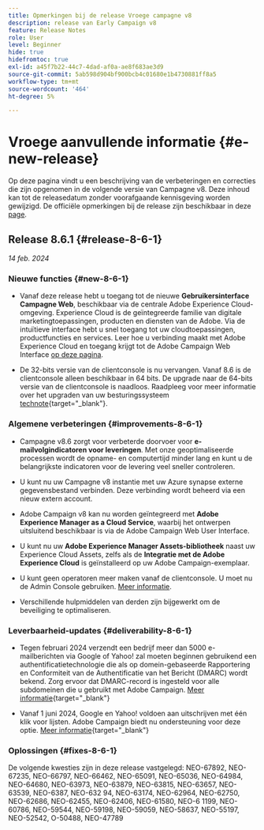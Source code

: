 ```yaml
---
title: Opmerkingen bij de release Vroege campagne v8
description: release van Early Campaign v8
feature: Release Notes
role: User
level: Beginner
hide: true
hidefromtoc: true
exl-id: a45f7b22-44c7-4dad-af0a-ae8f683ae3d9
source-git-commit: 5ab598d904bf900bcb4c01680e1b4730881ff8a5
workflow-type: tm+mt
source-wordcount: '464'
ht-degree: 5%

---
```


# Vroege aanvullende informatie {#e-new-release}

Op deze pagina vindt u een beschrijving van de verbeteringen en correcties die zijn opgenomen in de volgende versie van Campagne v8. Deze inhoud kan tot de releasedatum zonder voorafgaande kennisgeving worden gewijzigd. De officiële opmerkingen bij de release zijn beschikbaar in deze [page](../start/release-notes.md).

## Release 8.6.1 {#release-8-6-1}

_14 feb. 2024_


### Nieuwe functies {#new-8-6-1}

* Vanaf deze release hebt u toegang tot de nieuwe **Gebruikersinterface Campagne Web**, beschikbaar via de centrale Adobe Experience Cloud-omgeving. Experience Cloud is de geïntegreerde familie van digitale marketingtoepassingen, producten en diensten van de Adobe. Via de intuïtieve interface hebt u snel toegang tot uw cloudtoepassingen, productfuncties en services. Leer hoe u verbinding maakt met Adobe Experience Cloud en toegang krijgt tot de Adobe Campaign Web Interface [op deze pagina](campaign-ui.md#ac-web-ui).

* De 32-bits versie van de clientconsole is nu vervangen. Vanaf 8.6 is de clientconsole alleen beschikbaar in 64 bits. De upgrade naar de 64-bits versie van de clientconsole is naadloos. Raadpleeg voor meer informatie over het upgraden van uw besturingssysteem [technote](https://experienceleague.adobe.com/docs/campaign/technotes-ac/tn-new/console.html){target="_blank"}.


### Algemene verbeteringen {#improvements-8-6-1}

* Campagne v8.6 zorgt voor verbeterde doorvoer voor **e-mailvolgindicatoren voor leveringen**. Met onze geoptimaliseerde processen wordt de opname- en computertijd minder lang en kunt u de belangrijkste indicatoren voor de levering veel sneller controleren.

* U kunt nu uw Campagne v8 instantie met uw Azure synapse externe gegevensbestand verbinden. Deze verbinding wordt beheerd via een nieuw extern account.

* Adobe Campaign v8 kan nu worden geïntegreerd met **Adobe Experience Manager as a Cloud Service**, waarbij het ontwerpen uitsluitend beschikbaar is via de Adobe Campaign Web User Interface.

* U kunt nu uw **Adobe Experience Manager Assets-bibliotheek** naast uw Experience Cloud Assets, zelfs als de **Integratie met de Adobe Experience Cloud** is geïnstalleerd op uw Adobe Campaign-exemplaar.

* U kunt geen operatoren meer maken vanaf de clientconsole. U moet nu de Admin Console gebruiken. [Meer informatie](../start/gs-permissions.md).

* Verschillende hulpmiddelen van derden zijn bijgewerkt om de beveiliging te optimaliseren.

### Leverbaarheid-updates {#deliverability-8-6-1}

* Tegen februari 2024 verzendt een bedrijf meer dan 5000 e-mailberichten via Google of Yahoo! zal moeten beginnen gebruikend een authentificatietechnologie die als op domein-gebaseerde Rapportering en Conformiteit van de Authentificatie van het Bericht (DMARC) wordt bekend. Zorg ervoor dat DMARC-record is ingesteld voor alle subdomeinen die u gebruikt met Adobe Campaign. [Meer informatie](https://experienceleague.adobe.com/docs/deliverability-learn/deliverability-best-practice-guide/additional-resources/technotes/implement-dmarc.html?lang=nl){target="_blank"}

* Vanaf 1 juni 2024, Google en Yahoo! voldoen aan uitschrijven met één klik voor lijsten. Adobe Campaign biedt nu ondersteuning voor deze optie. [Meer informatie](https://experienceleague.adobe.com/docs/deliverability-learn/deliverability-best-practice-guide/additional-resources/campaign/acc-technical-recommendations.html#one-click-list-unsubscribe){target="_blank"}


### Oplossingen {#fixes-8-6-1}

De volgende kwesties zijn in deze release vastgelegd: NEO-67892, NEO-67235, NEO-66797, NEO-66462, NEO-65091, NEO-65036, NEO-64984, NEO-64680, NEO-63973, NEO-63879, NEO-63815, NEO-63657, NEO-63539, NEO-6387, NEO-632 94, NEO-63174, NEO-62964, NEO-62750, NEO-62686, NEO-62455, NEO-62406, NEO-61580, NEO-6 1199, NEO-60786, NEO-59544, NEO-59198, NEO-59059, NEO-58637, NEO-55197, NEO-52542, O-50488, NEO-47789